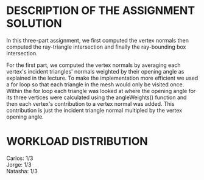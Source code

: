 DESCRIPTION OF THE ASSIGNMENT SOLUTION
==========
In this three-part assignment, we first computed the vertex normals then computed the ray-triangle intersection and finally the ray-bounding box intersection. 

For the first part, we computed the vertex normals by averaging each vertex's incident triangles' normals weighted by their opening angle as explained in the lecture. 
To make the implementation more efficient we used a for loop so that each triangle in the mesh would only be visited once. Within the for loop each triangle was looked at where the opening angle for its three vertices were calculated using the angleWeights() function
and then each vertex's contribution to a vertex normal was added. This contribution is just the incident triangle normal multipled by the vertex opening angle. 


WORKLOAD DISTRIBUTION
==========
Carlos: 1/3  
Jorge: 1/3  
Natasha: 1/3  
